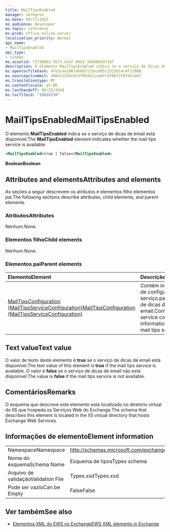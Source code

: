 ```yaml
---
title: MailTipsEnabled
manager: sethgros
ms.date: 09/17/2015
ms.audience: Developer
ms.topic: reference
ms.prod: office-online-server
localization_priority: Normal
api_name:
- MailTipsEnabled
api_type:
- schema
ms.assetid: 737388b3-7b73-42af-94d3-3dbb0659718f
description: O elemento MailTipsEnabled indica se o serviço de dicas de email está disponível.
ms.openlocfilehash: 4fe2cae1087ab667133ec685c3325b14c4f12088
ms.sourcegitcommit: 34041125dc8c5f993b21cebfc4f8b72f0fd2cb6f
ms.translationtype: MT
ms.contentlocale: pt-BR
ms.lasthandoff: 06/25/2018
ms.locfileid: "19824330"
---
```

# <a name="mailtipsenabled"></a><span data-ttu-id="2a14a-103">MailTipsEnabled</span><span class="sxs-lookup"><span data-stu-id="2a14a-103">MailTipsEnabled</span></span>

<span data-ttu-id="2a14a-104">O elemento **MailTipsEnabled** indica se o serviço de dicas de email está disponível.</span><span class="sxs-lookup"><span data-stu-id="2a14a-104">The **MailTipsEnabled** element indicates whether the mail tips service is available.</span></span> 
  
```xml
<MailTipsEnabled>true | false</MailTipsEnabled>
```

 <span data-ttu-id="2a14a-105">**Boolean**</span><span class="sxs-lookup"><span data-stu-id="2a14a-105">**Boolean**</span></span>
## <a name="attributes-and-elements"></a><span data-ttu-id="2a14a-106">Attributes and elements</span><span class="sxs-lookup"><span data-stu-id="2a14a-106">Attributes and elements</span></span>

<span data-ttu-id="2a14a-107">As seções a seguir descrevem os atributos e elementos filho elementos pai.</span><span class="sxs-lookup"><span data-stu-id="2a14a-107">The following sections describe attributes, child elements, and parent elements.</span></span>
  
### <a name="attributes"></a><span data-ttu-id="2a14a-108">Atributos</span><span class="sxs-lookup"><span data-stu-id="2a14a-108">Attributes</span></span>

<span data-ttu-id="2a14a-109">Nenhum.</span><span class="sxs-lookup"><span data-stu-id="2a14a-109">None.</span></span>
  
### <a name="child-elements"></a><span data-ttu-id="2a14a-110">Elementos filho</span><span class="sxs-lookup"><span data-stu-id="2a14a-110">Child elements</span></span>

<span data-ttu-id="2a14a-111">Nenhum.</span><span class="sxs-lookup"><span data-stu-id="2a14a-111">None.</span></span>
  
### <a name="parent-elements"></a><span data-ttu-id="2a14a-112">Elementos pai</span><span class="sxs-lookup"><span data-stu-id="2a14a-112">Parent elements</span></span>

|<span data-ttu-id="2a14a-113">**Elemento**</span><span class="sxs-lookup"><span data-stu-id="2a14a-113">**Element**</span></span>|<span data-ttu-id="2a14a-114">**Descrição**</span><span class="sxs-lookup"><span data-stu-id="2a14a-114">**Description**</span></span>|
|:-----|:-----|
|[<span data-ttu-id="2a14a-115">MailTipsConfiguration (MailTipsServiceConfiguration)</span><span class="sxs-lookup"><span data-stu-id="2a14a-115">MailTipsConfiguration (MailTipsServiceConfiguration)</span></span>](mailtipsconfiguration-mailtipsserviceconfiguration.md) <br/> |<span data-ttu-id="2a14a-116">Contém informações de configuração de serviço para o serviço de dicas de email.</span><span class="sxs-lookup"><span data-stu-id="2a14a-116">Contains service configuration information for the mail tips service.</span></span>  <br/> |
   
## <a name="text-value"></a><span data-ttu-id="2a14a-117">Text value</span><span class="sxs-lookup"><span data-stu-id="2a14a-117">Text value</span></span>

<span data-ttu-id="2a14a-118">O valor de texto deste elemento é **true** se o serviço de dicas de email está disponível.</span><span class="sxs-lookup"><span data-stu-id="2a14a-118">The text value of this element is **true** if the mail tips service is available.</span></span> <span data-ttu-id="2a14a-119">O valor é **false** se o serviço de dicas de email não está disponível.</span><span class="sxs-lookup"><span data-stu-id="2a14a-119">The value is **false** if the mail tips service is not available.</span></span> 
  
## <a name="remarks"></a><span data-ttu-id="2a14a-120">Comentários</span><span class="sxs-lookup"><span data-stu-id="2a14a-120">Remarks</span></span>

<span data-ttu-id="2a14a-121">O esquema que descreve este elemento está localizado no diretório virtual do IIS que hospeda os Serviços Web do Exchange.</span><span class="sxs-lookup"><span data-stu-id="2a14a-121">The schema that describes this element is located in the IIS virtual directory that hosts Exchange Web Services.</span></span>
  
## <a name="element-information"></a><span data-ttu-id="2a14a-122">Informações de elemento</span><span class="sxs-lookup"><span data-stu-id="2a14a-122">Element information</span></span>

|||
|:-----|:-----|
|<span data-ttu-id="2a14a-123">Namespace</span><span class="sxs-lookup"><span data-stu-id="2a14a-123">Namespace</span></span>  <br/> |http://schemas.microsoft.com/exchange/services/2006/types  <br/> |
|<span data-ttu-id="2a14a-124">Nome do esquema</span><span class="sxs-lookup"><span data-stu-id="2a14a-124">Schema Name</span></span>  <br/> |<span data-ttu-id="2a14a-125">Esquema de tipos</span><span class="sxs-lookup"><span data-stu-id="2a14a-125">Types schema</span></span>  <br/> |
|<span data-ttu-id="2a14a-126">Arquivo de validação</span><span class="sxs-lookup"><span data-stu-id="2a14a-126">Validation File</span></span>  <br/> |<span data-ttu-id="2a14a-127">Types.xsd</span><span class="sxs-lookup"><span data-stu-id="2a14a-127">Types.xsd</span></span>  <br/> |
|<span data-ttu-id="2a14a-128">Pode ser vazio</span><span class="sxs-lookup"><span data-stu-id="2a14a-128">Can be Empty</span></span>  <br/> |<span data-ttu-id="2a14a-129">False</span><span class="sxs-lookup"><span data-stu-id="2a14a-129">False</span></span>  <br/> |
   
## <a name="see-also"></a><span data-ttu-id="2a14a-130">Ver também</span><span class="sxs-lookup"><span data-stu-id="2a14a-130">See also</span></span>



- [<span data-ttu-id="2a14a-131">Elementos XML do EWS no Exchange</span><span class="sxs-lookup"><span data-stu-id="2a14a-131">EWS XML elements in Exchange</span></span>](ews-xml-elements-in-exchange.md)

